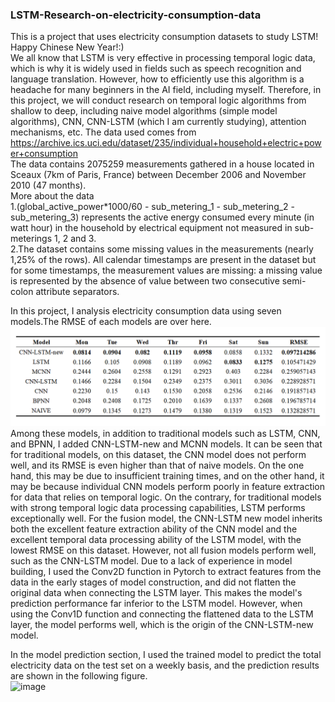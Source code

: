 ### LSTM-Research-on-electricity-consumption-data
This is a project that uses electricity consumption datasets to study LSTM!  
Happy Chinese New Year!:)  
We all know that LSTM is very effective in processing temporal logic data, which is why it is widely used in fields such as speech recognition and language translation. However, how to efficiently use this algorithm is a headache for many beginners in the AI field, including myself. Therefore, in this project, we will conduct research on temporal logic algorithms from shallow to deep, including naive model algorithms (simple model algorithms), CNN, CNN-LSTM (which I am currently studying), attention mechanisms, etc. The data used comes from  
https://archive.ics.uci.edu/dataset/235/individual+household+electric+power+consumption  
The data contains 2075259 measurements gathered in a house located in Sceaux (7km of Paris, France) between December 2006 and November 2010 (47 months).   
More about the data  
1.(global_active_power*1000/60 - sub_metering_1 - sub_metering_2 - sub_metering_3) represents the active energy consumed every minute (in watt hour) in the household by electrical equipment not measured in sub-meterings 1, 2 and 3.  
2.The dataset contains some missing values in the measurements (nearly 1,25% of the rows). All calendar timestamps are present in the dataset but for some timestamps, the measurement values are missing: a missing value is represented by the absence of value between two consecutive semi-colon attribute separators. 

In this project, I analysis electricity consumption data using seven models.The RMSE of each models are over here.  
![image](https://github.com/Chris-Zouchenyu/LSTM-Research-on-electricity-consumption-data/blob/main/picture/table.png)  
Among these models, in addition to traditional models such as LSTM, CNN, and BPNN, I added CNN-LSTM-new and MCNN models. It can be seen that for traditional models, on this dataset, the CNN model does not perform well, and its RMSE is even higher than that of naive models. On the one hand, this may be due to insufficient training times, and on the other hand, it may be because individual CNN models perform poorly in feature extraction for data that relies on temporal logic. On the contrary, for traditional models with strong temporal logic data processing capabilities, LSTM performs exceptionally well. For the fusion model, the CNN-LSTM new model inherits both the excellent feature extraction ability of the CNN model and the excellent temporal data processing ability of the LSTM model, with the lowest RMSE on this dataset. However, not all fusion models perform well, such as the CNN-LSTM model. Due to a lack of experience in model building, I used the Conv2D function in Pytorch to extract features from the data in the early stages of model construction, and did not flatten the original data when connecting the LSTM layer. This makes the model's prediction performance far inferior to the LSTM model. However, when using the Conv1D function and connecting the flattened data to the LSTM layer, the model performs well, which is the origin of the CNN-LSTM-new model.

In the model prediction section, I used the trained model to predict the total electricity data on the test set on a weekly basis, and the prediction results are shown in the following figure.  
![image]()
